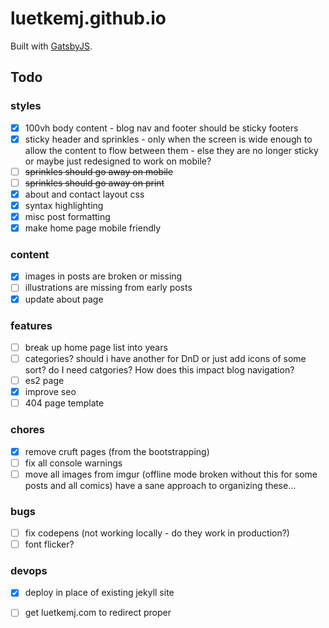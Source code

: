 # luetkemj.github.io

Built with [GatsbyJS](https://www.gatsbyjs.org/).

## Todo

### styles

- [X] 100vh body content - blog nav and footer should be sticky footers
- [X] sticky header and sprinkles - only when the screen is wide enough to allow the content to flow between them - else they are no longer sticky or maybe just redesigned to work on mobile?
- [ ] ~~sprinkles should go away on mobile~~
- [ ] ~~sprinkles should go away on print~~
- [X] about and contact layout css
- [x] syntax highlighting
- [x] misc post formatting
- [x] make home page mobile friendly

### content

- [x] images in posts are broken or missing
- [ ] illustrations are missing from early posts
- [x] update about page

### features

- [ ] break up home page list into years
- [ ] categories? should i have another for DnD or just add icons of some sort? do I need catgories? How does this impact blog navigation?
- [ ] es2 page
- [x] improve seo
- [ ] 404 page template

### chores

- [x] remove cruft pages (from the bootstrapping)
- [ ] fix all console warnings
- [ ] move all images from imgur (offline mode broken without this for some posts and all comics) have  a sane approach to organizing these...

### bugs

- [ ] fix codepens (not working locally - do they work in production?)
- [ ] font flicker?

### devops

- [x] deploy in place of existing jekyll site
- [ ] get luetkemj.com to redirect proper

